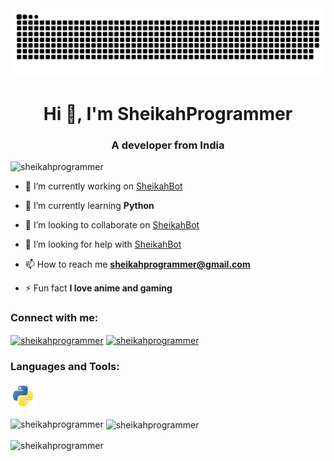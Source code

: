 <div align="center">
  <a href="https://imgur.com/a/byeub5z">
  <img  src="https://github.com/1999AZZAR/1999AZZAR/blob/main/resources/img/grid-snake.svg"
       alt="snake" /></a>
</div>



<h1 align="center">Hi 👋, I'm SheikahProgrammer</h1>
<h3 align="center">A developer from India</h3>

<p align="left"> <img src="https://komarev.com/ghpvc/?username=sheikahprogrammer&label=Profile%20views&color=0e75b6&style=flat" alt="sheikahprogrammer" /> </p>

- 🔭 I’m currently working on [SheikahBot](https://github.com/SheikahProgrammer/SheikahBot)

- 🌱 I’m currently learning **Python**

- 👯 I’m looking to collaborate on [SheikahBot](https://github.com/SheikahProgrammer/SheikahBot)

- 🤝 I’m looking for help with [SheikahBot](https://github.com/SheikahProgrammer/SheikahBot)

- 📫 How to reach me **sheikahprogrammer@gmail.com**

- ⚡ Fun fact **I love anime and gaming**

<h3 align="left">Connect with me:</h3>
<p align="left">
<a href="https://twitter.com/sheikahprogrammer" target="blank"><img align="center" src="https://raw.githubusercontent.com/rahuldkjain/github-profile-readme-generator/master/src/images/icons/Social/twitter.svg" alt="sheikahprogrammer" height="30" width="40" /></a>
<a href="https://instagram.com/sheikahprogrammer" target="blank"><img align="center" src="https://raw.githubusercontent.com/rahuldkjain/github-profile-readme-generator/master/src/images/icons/Social/instagram.svg" alt="sheikahprogrammer" height="30" width="40" /></a>
</p>

<h3 align="left">Languages and Tools:</h3>
<p align="left"> <a href="https://www.python.org" target="_blank"> <img src="https://raw.githubusercontent.com/devicons/devicon/master/icons/python/python-original.svg" alt="python" width="40" height="40"/> </a> </p>

<p><img align="left" src="https://github-readme-stats.vercel.app/api/top-langs?username=sheikahprogrammer&show_icons=true&locale=en&layout=compact" alt="sheikahprogrammer" /></p>

<p>&nbsp;<img align="center" src="https://github-readme-stats.vercel.app/api?username=sheikahprogrammer&show_icons=true&locale=en" alt="sheikahprogrammer" /></p>

<p><img align="center" src="https://github-readme-streak-stats.herokuapp.com/?user=sheikahprogrammer&" alt="sheikahprogrammer" /></p>
